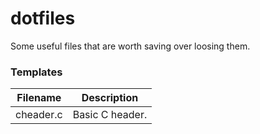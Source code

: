 # dotfiles
Some useful files that are worth saving over loosing them.

### Templates
Filename | Description
-------- | -----------
cheader.c | Basic C header.
